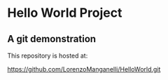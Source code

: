 
# Hello World Project
## A git demonstration

This repository is hosted at:

https://github.com/LorenzoManganelli/HelloWorld.git
